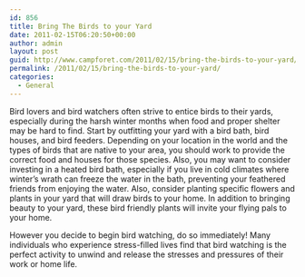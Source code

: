 ```yaml
---
id: 856
title: Bring The Birds to your Yard
date: 2011-02-15T06:20:50+00:00
author: admin
layout: post
guid: http://www.campforet.com/2011/02/15/bring-the-birds-to-your-yard/
permalink: /2011/02/15/bring-the-birds-to-your-yard/
categories:
  - General
---
```

Bird lovers and bird watchers often strive to entice birds to their yards, especially during the harsh winter months when food and proper shelter may be hard to find. Start by outfitting your yard with a bird bath, bird houses, and bird feeders. Depending on your location in the world and the types of birds that are native to your area, you should work to provide the correct food and houses for those species. Also, you may want to consider investing in a heated bird bath, especially if you live in cold climates where winter’s wrath can freeze the water in the bath, preventing your feathered friends from enjoying the water. Also, consider planting specific flowers and plants in your yard that will draw birds to your home. In addition to bringing beauty to your yard, these bird friendly plants will invite your flying pals to your home.

However you decide to begin bird watching, do so immediately! Many individuals who experience stress-filled lives find that bird watching is the perfect activity to unwind and release the stresses and pressures of their work or home life.